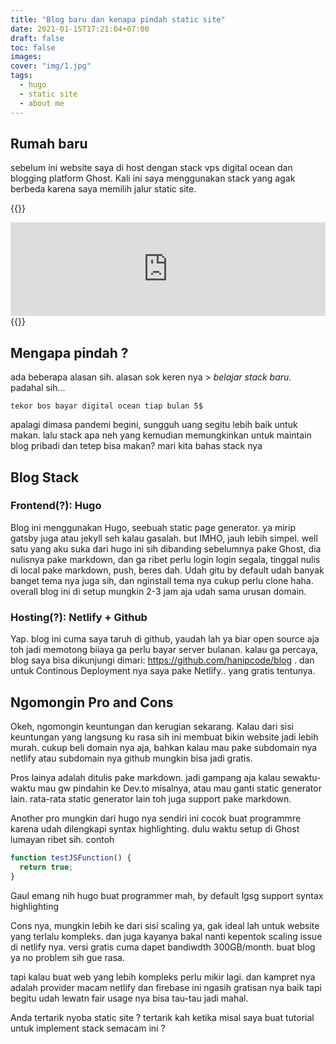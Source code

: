 ```yaml
---
title: "Blog baru dan kenapa pindah static site"
date: 2021-01-15T17:21:04+07:00
draft: false
toc: false
images:
cover: "img/1.jpg"
tags:
  - hugo
  - static site
  - about me
---
```


## Rumah baru

sebelum ini website saya di host dengan stack vps digital ocean dan blogging platform Ghost.
Kali ini saya menggunakan stack yang agak berbeda karena saya memilih jalur static site.

{{<rawhtml>}}

<iframe src="https://designfiles.co/embeds/boards/154796" id="df-embed-iframe"  width="100%"  style="border:none;margin: 0 auto; self-align: center; text-align: center; width: 100%; height: fit-content; display: block; max-width: 100%">
</iframe>
<script>
function resizeHeight() {
  const el = document.getElementById("df-embed-iframe");
  const curWidth = el.clientWidth;
  const toRatio = (3/4) * curWidth;
  const PROJECT_NAME_HEIGHT = 50;
  document.getElementById("df-embed-iframe").style.height = `${toRatio + PROJECT_NAME_HEIGHT}px`;
}
resizeHeight();
window.addEventListener('resize', resizeHeight);
</script>
{{</rawhtml>}}

## Mengapa pindah ?

ada beberapa alasan sih. alasan sok keren nya > _belajar stack baru_. padahal sih...

```
tekor bos bayar digital ocean tiap bulan 5$
```

apalagi dimasa pandemi begini, sungguh uang segitu lebih baik untuk makan. lalu stack apa neh
yang kemudian memungkinkan untuk maintain blog pribadi dan tetep bisa makan? mari kita bahas stack nya

## Blog Stack

### Frontend(?): Hugo

Blog ini menggunakan Hugo, seebuah static page generator. ya mirip gatsby juga atau jekyll seh kalau gasalah. but IMHO, jauh lebih simpel. well satu yang aku suka dari hugo ini sih dibanding sebelumnya pake Ghost, dia nulisnya pake markdown, dan ga ribet perlu login login segala, tinggal nulis di local pake markdown, push, beres dah.
Udah gitu by default udah banyak banget tema nya juga sih, dan nginstall tema nya cukup perlu clone haha. overall blog ini di setup mungkin 2-3 jam aja udah sama urusan domain.

### Hosting(?): Netlify + Github

Yap. blog ini cuma saya taruh di github, yaudah lah ya biar open source aja toh jadi memotong biiaya ga perlu bayar server bulanan. kalau ga percaya, blog saya bisa dikunjungi dimari: https://github.com/hanipcode/blog . dan untuk Continous Deployment nya saya pake Netlify.. yang gratis tentunya.

## Ngomongin Pro and Cons

Okeh, ngomongin keuntungan dan kerugian sekarang.
Kalau dari sisi keuntungan yang langsung ku rasa sih ini membuat bikin website jadi lebih murah. cukup beli domain nya aja, bahkan kalau mau pake subdomain nya netlify atau subdomain nya github mungkin bisa jadi gratis.

Pros lainya adalah ditulis pake markdown. jadi gampang aja kalau sewaktu-waktu mau gw pindahin ke Dev.to misalnya, atau mau ganti static generator lain. rata-rata static generator lain toh juga support pake markdown.

Another pro mungkin dari hugo nya sendiri ini cocok buat programmre karena udah dilengkapi syntax highlighting. dulu waktu setup di Ghost lumayan ribet sih. contoh

```javascript
function testJSFunction() {
  return true;
}
```

Gaul emang nih hugo buat programmer mah, by default lgsg support syntax highlighting

Cons nya, mungkin lebih ke dari sisi scaling ya, gak ideal lah untuk website yang terlalu kompleks.
dan juga kayanya bakal nanti kepentok scaling issue di netlify nya. versi gratis cuma dapet bandiwdth 300GB/month. buat blog ya no problem sih gue rasa.

tapi kalau buat web yang lebih kompleks perlu mikir lagi. dan kampret nya adalah provider macam netlify dan firebase ini ngasih gratisan nya baik tapi begitu udah lewatn fair usage nya bisa tau-tau jadi mahal.

Anda tertarik nyoba static site ? tertarik kah ketika misal saya buat tutorial untuk implement stack semacam ini ?

